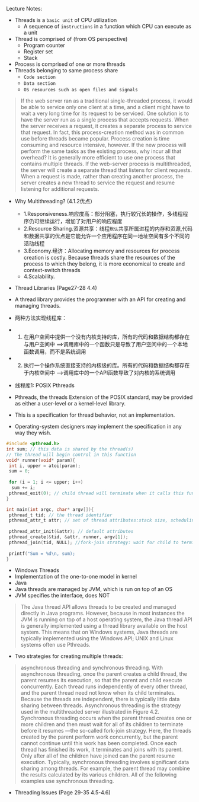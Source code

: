 Lecture Notes:
* Threads is a `basic unit` of CPU utilization
  * A sequence of `instructions` in a function which CPU can execute as a unit
* Thread is comprised of (from OS perspective)
  * Program counter
  * Register set
  * Stack
* Process is comprised of one or more threads
* Threads belonging to same process share
  * `Code section`
  * `Data section`
  * `OS resources such as open files and signals`
> If the web server ran as a traditional single-threaded process, it would be able to service only one client at a time, and a client might have to wait a very long time for its request to be serviced. 
> One solution is to have the server run as a single process that accepts requests. When the server receives a request, it creates a separate process to service that request. In fact, this process-creation method was in common use before threads became popular. Process creation is time consuming and resource intensive, however. If the new process will perform the same tasks as the existing process, why incur all that overhead? It is generally more efficient to use one process that contains multiple threads. If the web-server process is multithreaded, the server will create a separate thread that listens for client requests. When a request is made, rather than creating another process, the server creates a new thread to service the request and resume listening for additional requests. 

* Why Multithreading? (4.1.2优点）
  * 1.Responsiveness.响应度高：部分阻塞，执行较冗长的操作，多线程程序仍可继续运行，增加了对用户的响应程度
  * 2.Resource Sharing.资源共享：线程`默认`共享所属进程的内存和资源,代码和数据共享的优点是它能允许一个应用程序在同一地址空间有多个不同的活动线程
  * 3.Economy.经济：Allocating memory and resources for process creation is costly. Because threads share the resources of the process to which they belong, it is more economical to create and context-switch threads
  * 4.Scalability.


* Thread Libraries (Page27-28 4.4)
 * A thread library provides the programmer with an API for creating and managing threads.
 * 两种方法实现线程库：
  * 1. 在用户空间中提供一个没有内核支持的库，所有的代码和数据结构都存在与用户空间中 ==>调用库中的一个函数只是导致了用户空间中的一个本地函数调用，而不是系统调用
  * 2. 执行一个操作系统直接支持的内核级的库。所有的代码和数据结构都存在于内核空间中 -->调用库中的一个API函数导致了对内核的系统调用
 * 线程库1: POSIX Pthreads
  * Pthreads, the threads Extension of the POSIX standard, may be provided as either a user-level or a kernel-level library.
  * This is a specification for thread behavior, not an implementation.
  * Operating-system designers may implement the specification in any way they wish.
 ```C
 #include <pthread.h>
 int sum; // this data is shared by the thread(s)
 // The thread will begin control in this function
 void* runner(void* param){
  int i, upper = atoi(param);
  sum = 0;
  
  for (i = 1; i <= upper; i++)
   sum += i;
  pthread_exit(0); // child thread will terminate when it calls this function and be returned
 }
 
 int main(int argc, char* argv[]){
  pthread_t tid; // the thread identifier
  pthread_attr_t attr; // set of thread attributes:stack size, scheduling info...
  
  pthread_attr_init(&attr); // default attributes
  pthread_create(&tid, &attr, runner, argv[1]);
  pthread_join(tid, NULL); //fork-join strategy: wait for child to terminate by calling this function.
  
  printf("Sum = %d\n, sum);
 }
 ```
 
 * Windows Threads
  * Implementation of the one-to-one model in kernel
 * Java
  * Java threads are managed by JVM, which is run on top of an OS
  * JVM specifies the interface, does NOT 
  >The Java thread API allows threads to be created and managed directly in Java programs. However, because in most instances the JVM is running on top of a host operating system, the Java thread API is generally implemented using a thread library available on the host system. This means that on Windows systems, Java threads are typically implemented using the Windows API; UNIX and Linux systems often use Pthreads.
* Two strategies for creating multiple threads:
> asynchronous threading and synchronous threading. With asynchronous threading, once the parent creates a child thread, the parent resumes its execution, so that the parent and child execute concurrently. Each thread runs independently of every other thread, and the parent thread need not know when its child terminates. Because the threads are independent, there is typically little data sharing between threads. Asynchronous threading is the strategy used in the multithreaded server illustrated in Figure 4.2.
>Synchronous threading occurs when the parent thread creates one or more children and then must wait for all of its children to terminate before it resumes —the so-called fork-join strategy. Here, the threads created by the parent perform work concurrently, but the parent cannot continue until this work has been completed. Once each thread has finished its work, it terminates and joins with its parent. Only after all of the children have joined can the parent resume execution. Typically, synchronous threading involves significant data sharing among threads. For example, the parent thread may combine the results calculated by its various children. All of the following examples use synchronous threading.
 
* Threading Issues (Page 29-35 4.5-4.6)
